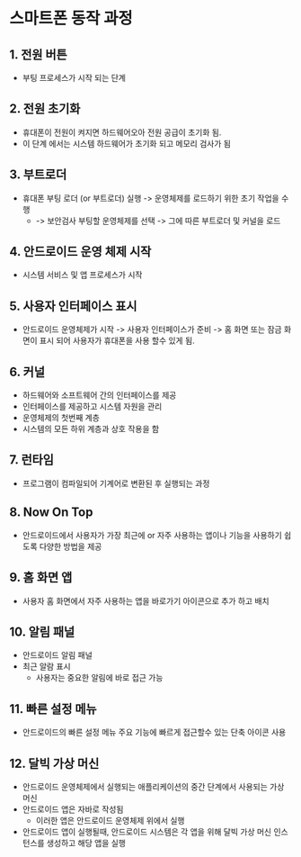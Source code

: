 # 스마트폰 동작 과정
## 1. 전원 버튼
- 부팅 프로세스가 시작 되는 단계

## 2. 전원 초기화
- 휴대폰이 전원이 켜지면 하드웨어오아 전원 공급이 초기화 됨.
- 이 단계 에서는 시스템 하드웨어가 초기화 되고 메모리 검사가 됨

## 3. 부트로더
- 휴대폰 부팅 로더 (or 부트로더) 실행 -> 운영체제를 로드하기 위한 초기 작업을 수행
	- -> 보안검사 부팅할 운영체제를 선택
	  -> 그에 따른 부트로더 및 커널을 로드

## 4. 안드로이드 운영 체제 시작
- 시스템 서비스 및 앱 프로세스가 시작

## 5. 사용자 인터페이스 표시
- 안드로이드 운영체제가 시작 -> 사용자 인터페이스가 준비 -> 홈 화면 또는 잠금 화면이 표시 되어 사용자가 휴대폰을 사용 할수 있게 됨.

## 6. 커널
- 하드웨어와 소프트웨어 간의 인터페이스를 제공
- 인터페이스를 제공하고 시스템 자원을 관리
- 운영체제의 첫번째 계층
- 시스템의 모든 하위 계층과 상호 작용을 함

## 7. 런타임
- 프로그램이 컴파일되어 기계어로 변환된 후 실행되는 과정

## 8. Now On Top
- 안드로이드에서 사용자가 가장 최근에 or 자주 사용하는 앱이나 기능을 사용하기 쉽도록 다양한 방법을 제공

## 9. 홈 화면 앱
- 사용자 홈 화면에서 자주 사용하는 앱을 바로가기 아이콘으로 추가 하고 배치

## 10. 알림 패널
- 안드로이드 알림 패널
- 최근 알람 표시
	- 사용자는 중요한 알림에 바로 접근 가능

## 11. 빠른 설정 메뉴
- 안드로이드의 빠른 설정 메뉴 주요 기능에 빠르게 접근할수 있는 단축 아이콘 사용

## 12. 달빅 가상 머신
- 안드로이드 운영체제에서 실행되는 애플리케이션의 중간 단계에서 사용되는 가상 머신
- 안드로이드 앱은 자바로 작성됨
	- 이러한 앱은 안드로이드 운영체제 위에서 실행
- 안드로이드 앱이 실행될때, 안드로이드 시스템은 각 앱을 위해 달빅 가상 머신 인스턴스를 생성하고 해당 앱을 실행
